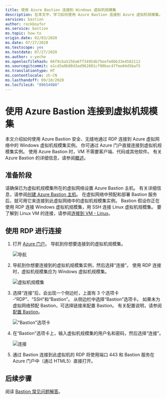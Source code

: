 ```yaml
---
title: 使用 Azure Bastion 连接到 Windows 虚拟机规模集
description: 在本文中，学习如何使用 Azure Bastion 连接到 Azure 虚拟机规模集。
services: bastion
author: rockboyfor
ms.service: bastion
ms.topic: how-to
origin.date: 02/03/2020
ms.date: 07/27/2020
ms.testscope: yes
ms.testdate: 07/27/2020
ms.author: v-yeche
ms.openlocfilehash: 66f9cba5256a6ff34954b75eefe0bb33e4582112
ms.sourcegitcommit: e1cd3a0b88d3ad962891cf90bac47fee04d5baf5
ms.translationtype: HT
ms.contentlocale: zh-CN
ms.lasthandoff: 09/10/2020
ms.locfileid: "89654980"
---
```

<!--Verified successfully on 09/07/2020-->
# <a name="connect-to-a-virtual-machine-scale-set-using-azure-bastion"></a>使用 Azure Bastion 连接到虚拟机规模集

本文介绍如何使用 Azure Bastion 安全、无缝地通过 RDP 连接到 Azure 虚拟网络中的 Windows 虚拟机规模集实例。 你可通过 Azure 门户直接连接到虚拟机规模集实例。 使用 Azure Bastion 时，VM 不需要客户端、代码或其他软件。 有关 Azure Bastion 的详细信息，请参阅[概述](bastion-overview.md)。

## <a name="before-you-begin"></a>准备阶段

请确保已为虚拟机规模集所在的虚拟网络设置 Azure Bastion 主机。 有关详细信息，请参阅[创建 Azure Bastion 主机](bastion-create-host-portal.md)。 在虚拟网络中预配和部署 Bastion 服务后，就可用它来连接到此虚拟网络中的虚拟机规模集实例。 Bastion 假设你正在使用 RDP 连接 Windows 虚拟机规模集，用 SSH 连接 Linux 虚拟机规模集。 要了解到 Linux VM 的连接，请参阅[连接到 VM - Linux](bastion-connect-vm-ssh.md)。

<a name="rdp"></a>
## <a name="connect-using-rdp"></a>使用 RDP 进行连接

1. 打开 [Azure 门户](https://portal.azure.cn)。 导航到你想要连接到的虚拟机规模集。

    ![导航](./media/bastion-connect-vm-scale-set/1.png)
2. 导航到你想要连接到的虚拟机规模集实例，然后选择“连接”。 使用 RDP 连接时，虚拟机规模集应为 Windows 虚拟机规模集。

    ![虚拟机规模集](./media/bastion-connect-vm-scale-set/2.png)
3. 选择“连接”后，会出现一个侧边栏，上面有 3 个选项卡 -“RDP”、“SSH”和“Bastion”。 从侧边栏中选择“Bastion”选项卡。 如果未为虚拟网络预配 Bastion，可选择链接来配置 Bastion。 有关配置说明，请参阅[配置 Bastion](bastion-create-host-portal.md)。

    ![“Bastion”选项卡](./media/bastion-connect-vm-scale-set/3.png)
4. 在“Bastion”选项卡上，输入虚拟机规模集的用户名和密码，然后选择“连接”。

    ![连接](./media/bastion-connect-vm-scale-set/4.png)
5. 通过 Bastion 连接到此虚拟机的 RDP 将使用端口 443 和 Bastion 服务在 Azure 门户中（通过 HTML5）直接打开。

## <a name="next-steps"></a>后续步骤

阅读 [Bastion 常见问题解答](bastion-faq.md)。

<!-- Update_Description: new article about bastion connect vm scale set -->
<!--NEW.date: 07/27/2020-->